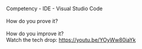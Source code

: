 Competency - IDE - Visual Studio Code<br /><br />How do you prove it?<br /><br />How do you improve it?<br />Watch the tech drop: https://youtu.be/YOyWw80iaYk<br /><br /><br />